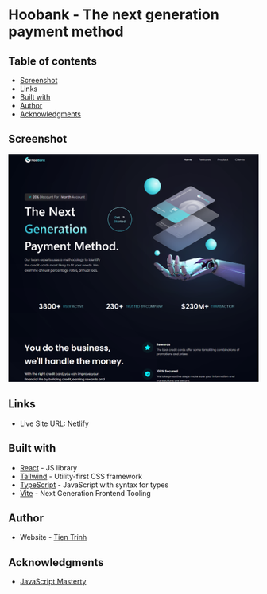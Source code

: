 # Hoobank - The next generation payment method

## Table of contents

- [Screenshot](#screenshot)
- [Links](#links)
- [Built with](#built-with)
- [Author](#author)
- [Acknowledgments](#acknowledgments)

## Screenshot

![Screenshot](./screenshot.png)

## Links

- Live Site URL: [Netlify](https://hoobank-main-website.netlify.app/)

## Built with

- [React](https://reactjs.org/) - JS library
- [Tailwind](https://tailwindcss.com/) - Utility-first CSS framework
- [TypeScript](https://www.typescriptlang.org/) - JavaScript with syntax for types
- [Vite](https://vitejs.dev/) - Next Generation Frontend Tooling

## Author

- Website - [Tien Trinh](https://tientrinh.netlify.app/)

## Acknowledgments

- [JavaScript Masterty](https://www.youtube.com/@javascriptmastery)
